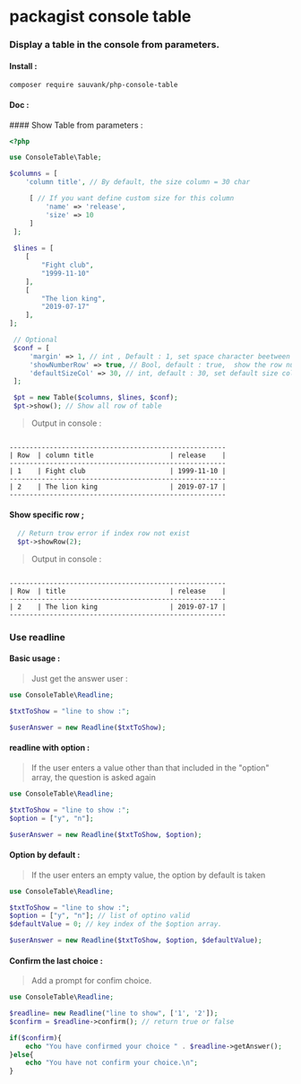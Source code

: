 # packagist console table

### Display a table in the console from parameters.
   
#### Install : 
`composer require sauvank/php-console-table`

#### Doc :

#### Show Table from parameters :

```PHP
<?php

use ConsoleTable\Table;

$columns = [
    'column title', // By default, the size column = 30 char

     [ // If you want define custom size for this column 
         'name' => 'release',
         'size' => 10
     ]
 ];
 
 $lines = [
    [
        "Fight club",
        "1999-11-10"
    ],  
    [
        "The lion king",
        "2019-07-17"
    ],
];

 // Optional
 $conf = [
     'margin' => 1, // int , Default : 1, set space character beetween limit column. 
     'showNumberRow' => true, // Bool, default : true,  show the row number in table.
     'defaultSizeCol' => 30, // int, default : 30, set default size column.
 ];

 $pt = new Table($columns, $lines, $conf);
 $pt->show(); // Show all row of table

```
> Output in console :
````

------------------------------------------------------
| Row  | column title                   | release    |
------------------------------------------------------
| 1    | Fight club                     | 1999-11-10 |
------------------------------------------------------
| 2    | The lion king                  | 2019-07-17 |
------------------------------------------------------

````

#### Show specific row ;

```PHP
  // Return trow error if index row not exist
  $pt->showRow(2);
```


> Output in console :
````

------------------------------------------------------
| Row  | title                          | release    |
------------------------------------------------------
| 2    | The lion king                  | 2019-07-17 |
------------------------------------------------------

````

### Use readline

#### Basic usage :

> Just get the answer user :

```PHP
use ConsoleTable\Readline;

$txtToShow = "line to show :";

$userAnswer = new Readline($txtToShow);

```



#### readline with option : 

> If the user enters a value other than that included in the "option" array, the question is asked again

```PHP
use ConsoleTable\Readline;

$txtToShow = "line to show :";
$option = ["y", "n"];

$userAnswer = new Readline($txtToShow, $option);

```

#### Option by default :
> If the user enters an empty value, the option by default is taken

```PHP
use ConsoleTable\Readline;

$txtToShow = "line to show :";
$option = ["y", "n"]; // list of optino valid
$defaultValue = 0; // key index of the $option array.

$userAnswer = new Readline($txtToShow, $option, $defaultValue);

```

#### Confirm the last choice :
> Add a prompt for confim choice.

```PHP
use ConsoleTable\Readline;

$readline= new Readline("line to show", ['1', '2']);
$confirm = $readline->confirm(); // return true or false

if($confirm){
    echo "You have confirmed your choice " . $readline->getAnswer();
}else{
    echo "You have not confirm your choice.\n";
}

```
